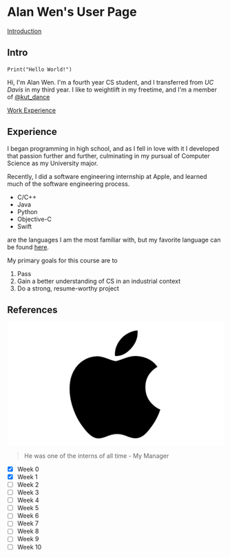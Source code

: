 # Alan Wen's User Page

[Introduction](#intro)

## Intro

```
Print("Hello World!")
```

Hi, I'm Alan Wen. I'm a fourth year CS student, and I transferred from *UC Davis* in my third year. I like to weightlift in my freetime, and I'm a member of [@kut_dance](https://www.instagram.com/kut_dance/)

[Work Experience](#Experience)

## Experience

I began programming in high school, and as I fell in love with it I developed that passion further and further, culminating in my pursual of Computer Science as my University major. 

Recently, I did a software engineering internship at Apple, and learned much of the software engineering process.

- C/C++
- Java
- Python
- Objective-C
- Swift

are the languages I am the most familiar with, but my favorite language can be found [here](README.md).

My primary goals for this course are to 

1. Pass
2. Gain a better understanding of CS in an industrial context
3. Do a strong, resume-worthy project

## References
![Apple Logo](Apple-Logo.png)
> He was one of the interns of all time - My Manager

- [x] Week 0
- [x] Week 1
- [ ] Week 2
- [ ] Week 3
- [ ] Week 4
- [ ] Week 5
- [ ] Week 6
- [ ] Week 7
- [ ] Week 8
- [ ] Week 9
- [ ] Week 10
